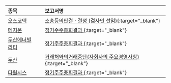 | **종목** |      |**보고서명** |
| :------- | :--- |:----------- |
| [오스코텍](/039200/#dart) | | [소송등의판결ㆍ결정              (검사인 선임)](https://dart.fss.or.kr/dsaf001/main.do?rcpNo=20240326901609){:target="_blank"} |
| [메지온](/140410/#dart) | | [정기주주총회결과              ](https://dart.fss.or.kr/dsaf001/main.do?rcpNo=20240326901675){:target="_blank"} |
| [두산에너빌리티](/034020/#dart) | | [정기주주총회결과              ](https://dart.fss.or.kr/dsaf001/main.do?rcpNo=20240326801683){:target="_blank"} |
| [두산](/000150/#dart) | | [거래처와의거래중단(자회사의 주요경영사항)              ](https://dart.fss.or.kr/dsaf001/main.do?rcpNo=20240326801673){:target="_blank"} |
| [다원시스](/068240/#dart) | | [정기주주총회결과              ](https://dart.fss.or.kr/dsaf001/main.do?rcpNo=20240326901613){:target="_blank"} |